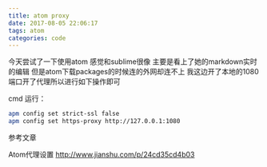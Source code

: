```yaml
---
title: atom proxy
date: 2017-08-05 22:06:17
tags: atom
categories: code
---
```


今天尝试了一下使用atom 感觉和sublime很像 主要是看上了她的markdown实时的编辑
但是atom下载packages的时候连的外网却连不上 我这边开了本地的1080端口开了代理所以进行如下操作即可

cmd 运行：

```bash
apm config set strict-ssl false
apm config set https-proxy http://127.0.0.1:1080
```
参考文章

Atom代理设置 http://www.jianshu.com/p/24cd35cd4b03
